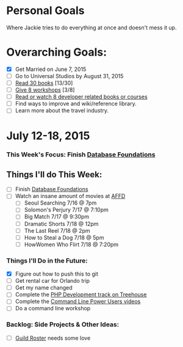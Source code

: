 Personal Goals
==============

Where Jackie tries to do everything at once and doesn't mess it up.

# Overarching Goals:
- [x] Get Married on June 7, 2015
- [ ] Go to Universal Studios by August 31, 2015
- [ ] [Read 30 books](lists/books.md) [13/30]
- [ ] [Give 8 workshops](lists/workshops.md) [3/8]
- [ ] [Read or watch 8 developer related books or courses](lists/learning.md)
- [ ] Find ways to improve and wiki/reference library.
- [ ] Learn more about the travel industry.

# July 12-18, 2015

### This Week's Focus: Finish [Database Foundations](http://teamtreehouse.com/library/database-foundations)

## Things I'll do This Week:
- [ ] Finish [Database Foundations](http://teamtreehouse.com/library/database-foundations)
- [ ] Watch an insane amount of movies at [AFFD](http://www.asianfilmdallas.com/)
  - [ ] Seoul Searching 7/16 @ 7pm
  - [ ] Solomon's Perjury 7/17 @ 7:10pm
  - [ ] Big Match 7/17 @ 9:30pm
  - [ ] Dramatic Shorts 7/18 @ 12pm
  - [ ] The Last Reel 7/18 @ 2pm
  - [ ] How to Steal a Dog 7/18 @ 5pm
  - [ ] HowWomen Who Flirt 7/18 @ 7:20pm

### Things I'll Do in the Future:
- [x] Figure out how to push this to git
- [ ] Get rental car for Orlando trip
- [ ] Get my name changed
- [ ] Complete the [PHP Development track on Treehouse](http://teamtreehouse.com/tracks/php-development)
- [ ] Complete the [Command Line Power Users videos](http://commandlinepoweruser.com/)
- [ ] Do a command line workshop

### Backlog: Side Projects & Other Ideas:
- [ ] [Guild Roster](https://github.com/MongooseDoom/guild-roster) needs some love
